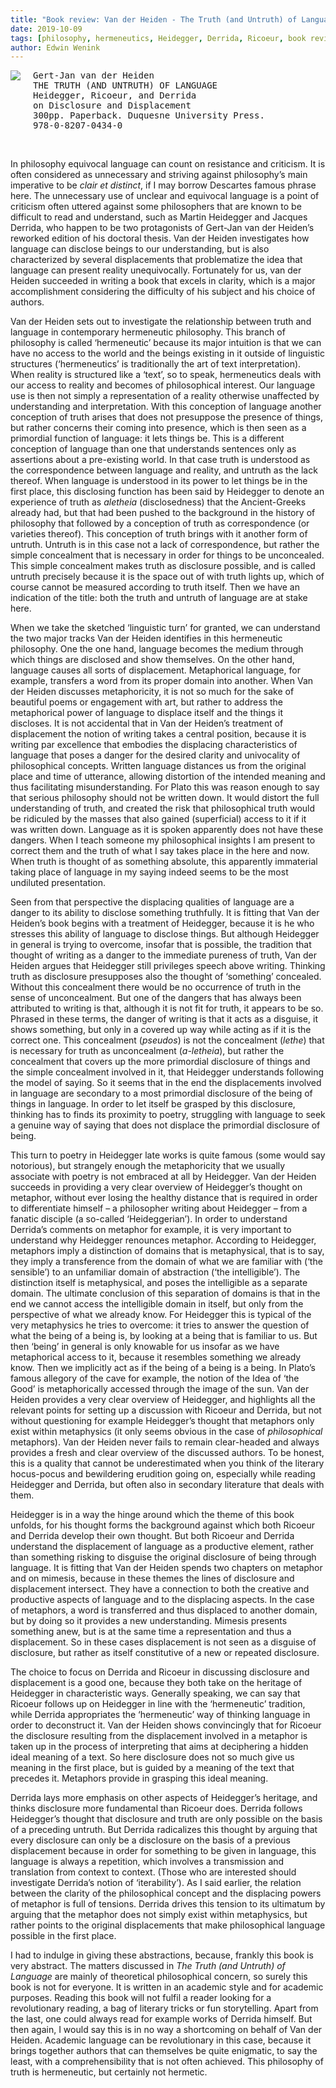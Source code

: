 ```yaml
---
title: "Book review: Van der Heiden - The Truth (and Untruth) of Language"
date: 2019-10-09
tags: [philosophy, hermeneutics, Heidegger, Derrida, Ricoeur, book review]
author: Edwin Wenink
---
```


<img src="/images/36-blog/VanDerHeiden.jpg" style="max-width:200px;float:left; margin-right:20px;"></img>

<pre>
Gert-Jan van der Heiden
THE TRUTH (AND UNTRUTH) OF LANGUAGE
Heidegger, Ricoeur, and Derrida 
on Disclosure and Displacement
300pp. Paperback. Duquesne University Press. 
978-0-8207-0434-0
</pre>
<br>

In philosophy equivocal language can count on resistance and criticism. It is often considered as unnecessary and striving against philosophy’s main imperative to be *clair et distinct*, if I may borrow Descartes famous phrase here. The unnecessary use of unclear and equivocal language is a point of criticism often uttered against some philosophers that are known to be difficult to read and understand, such as Martin Heidegger and Jacques Derrida, who happen to be two protagonists of Gert-Jan van der Heiden’s reworked edition of his doctoral thesis. 
Van der Heiden investigates how language can disclose beings to our understanding, but is also characterized by several displacements that problematize the idea that language can present reality unequivocally.
Fortunately for us, van der Heiden succeeded in writing a book that excels in clarity, which is a major accomplishment considering the difficulty of his subject and his choice of authors.

Van der Heiden sets out to investigate the relationship between truth and language in contemporary hermeneutic philosophy. This branch of philosophy is called ‘hermeneutic’ because its major intuition is that we can have no access to the world and the beings existing in it outside of linguistic structures (‘hermeneutics’ is traditionally the art of text interpretation). When reality is structured like a ‘text’, so to speak, hermeneutics deals with our access to reality and becomes of philosophical interest. Our language use is then not simply a representation of a reality otherwise unaffected by understanding and interpretation. With this conception of language another conception of truth arises that does not presuppose the presence of things, but rather concerns their coming into presence, which is then seen as a primordial function of language: it lets things be.  This is a different conception of language than one that understands sentences only as assertions about a pre-existing world. In that case truth is understood as the correspondence between language and reality, and untruth as the lack thereof. When language is understood in its power to let things be in the first place, this disclosing function has been said by Heidegger to denote an experience of truth as *aletheia* (disclosedness) that the Ancient-Greeks already had, but that had been pushed to the background in the history of philosophy that followed by a conception of truth as correspondence (or varieties thereof). This conception of truth brings with it another form of untruth. Untruth is in this case not a lack of correspondence, but rather the simple concealment that is necessary in order for things to be unconcealed. This simple concealment makes truth as disclosure possible, and is called untruth precisely because it is the space out of with truth lights up, which of course cannot be measured according to truth itself. Then we have an indication of the title: both the truth and untruth of language are at stake here. 

When we take the sketched ‘linguistic turn’ for granted, we can understand the two major tracks Van der Heiden identifies in this hermeneutic philosophy. One the one hand, language becomes the medium through which things are disclosed and show themselves. On the other hand, language causes all sorts of displacement. Metaphorical language, for example, transfers a word from its proper domain into another. When Van der Heiden discusses metaphoricity, it is not so much for the sake of beautiful poems or engagement with art, but rather to address the metaphorical power of language to displace itself and the things it discloses. It is not accidental that in Van der Heiden’s treatment of displacement the notion of writing takes a central position, because it is writing par excellence that embodies the displacing characteristics of language that poses a danger for the desired clarity and univocality of philosophical concepts. Written language distances us from the original place and time of utterance, allowing distortion of the intended meaning and thus facilitating misunderstanding. For Plato this was reason enough to say that serious philosophy should not be written down. It would distort the full understanding of truth, and created the risk that philosophical truth would be ridiculed by the masses that also gained (superficial) access to it if it was written down. Language as it is spoken apparently does not have these dangers. When I teach someone my philosophical insights I am present to correct them and the truth of what I say takes place in the here and now. When truth is thought of as something absolute, this apparently immaterial taking place of language in my saying indeed seems to be the most undiluted presentation.  

Seen from that perspective the displacing qualities of language are a danger to its ability to disclose something truthfully. It is fitting that Van der Heiden’s book begins with a treatment of Heidegger, because it is he who stresses this ability of language to disclose things. But although Heidegger in general is trying to overcome, insofar that is possible, the tradition that thought of writing as a danger to the immediate pureness of truth, Van der Heiden argues that Heidegger still privileges speech above writing. Thinking truth as disclosure presupposes also the thought of ‘something’ concealed. Without this concealment there would be no occurrence of truth in the sense of unconcealment. But one of the dangers that has always been attributed to writing is that, although it is not fit for truth, it appears to be so. Phrased in these terms, the danger of writing is that it acts as a disguise, it shows something, but only in a covered up way while acting as if it is the correct one. This concealment (*pseudos*) is not the concealment (*lethe*) that is necessary for truth as unconcealment (*a-letheia*), but rather the concealment that covers up the more primordial disclosure of things and the simple concealment involved in it, that Heidegger understands following the model of saying. So it seems that in the end the displacements involved in language are secondary to a most primordial disclosure of the being of things in language. In order to let itself be grasped by this disclosure, thinking has to finds its proximity to poetry, struggling with language to seek a genuine way of saying that does not displace the primordial disclosure of being. 

This turn to poetry in Heidegger late works is quite famous (some would say notorious), but strangely enough the metaphoricity that we usually associate with poetry is not embraced at all by Heidegger. Van der Heiden succeeds in providing a very clear overview of Heidegger’s thought on metaphor, without ever losing the healthy distance that is required in order to differentiate himself – a philosopher writing about Heidegger – from a fanatic disciple (a so-called ‘Heideggerian’). In order to understand Derrida’s comments on metaphor for example, it is very important to understand why Heidegger renounces metaphor. According to Heidegger, metaphors imply a distinction of domains that is metaphysical, that is to say, they imply a transference from the domain of what we are familiar with (‘the sensible’) to an unfamiliar domain of abstraction (‘the intelligible’). The distinction itself is metaphysical, and poses the intelligible as a separate domain. The ultimate conclusion of this separation of domains is that in the end we cannot access the intelligible domain in itself, but only from the perspective of what we already know. For Heidegger this is typical of the very metaphysics he tries to overcome: it tries to answer the question of what the being of a being is, by looking at a being that is familiar to us. But then ‘being’ in general is only knowable for us insofar as we have metaphorical access to it, because it resembles something we already know. Then we implicitly act as if the being of a being is a being. In Plato’s famous allegory of the cave for example, the notion of the Idea of ‘the Good’ is metaphorically accessed through the image of the sun. Van der Heiden provides a very clear overview of Heidegger, and highlights all the relevant points for setting up a discussion with Ricoeur and Derrida, but not without questioning for example Heidegger’s thought that metaphors only exist within metaphysics (it only seems obvious in the case of *philosophical* metaphors). Van der Heiden never fails to remain clear-headed and always provides a fresh and clear overview of the discussed authors. To be honest, this is a quality that cannot be underestimated when you think of the literary hocus-pocus and bewildering erudition going on, especially while reading Heidegger and Derrida, but often also in secondary literature that deals with them.

Heidegger is in a way the hinge around which the theme of this book unfolds, for his thought forms the background against which both Ricoeur and Derrida develop their own thought. But both Ricoeur and Derrida understand the displacement of language as a productive element, rather than something risking to disguise the original disclosure of being through language. It is fitting that Van der Heiden spends two chapters on metaphor and on mimesis, because in these themes the lines of disclosure and displacement intersect. They have a connection to both the creative and productive aspects of language and to the displacing aspects. In the case of metaphors, a word is transferred and thus displaced to another domain, but by doing so it provides a new understanding. Mimesis presents something anew, but is at the same time a representation and thus a displacement. So in these cases displacement is not seen as a disguise of disclosure, but rather as itself constitutive of a new or repeated disclosure.

The choice to focus on Derrida and Ricoeur in discussing disclosure and displacement is a good one, because they both take on the heritage of Heidegger in characteristic ways. Generally speaking, we can say that Ricoeur follows up on Heidegger in line with the ‘hermeneutic’ tradition, while Derrida appropriates the ‘hermeneutic’ way of thinking language in order to deconstruct it. Van der Heiden shows convincingly that for Ricoeur the disclosure resulting from the displacement involved in a metaphor is taken up in the process of interpreting that aims at deciphering a hidden ideal meaning of a text. So here disclosure does not so much give us meaning in the first place, but is guided by a meaning of the text that precedes it. Metaphors provide in grasping this ideal meaning.  

Derrida lays more emphasis on other aspects of Heidegger’s heritage, and thinks disclosure more fundamental than Ricoeur does. Derrida follows Heidegger’s thought that disclosure and truth are only possible on the basis of a preceding untruth. But Derrida radicalizes this thought by arguing that every disclosure can only be a disclosure on the basis of a previous displacement because in order for something to be given in language, this language is always a repetition, which involves a transmission and translation from context to context. (Those who are interested should investigate Derrida’s notion of ‘iterability’). As I said earlier, the relation between the clarity of the philosophical concept and the displacing powers of metaphor is full of tensions. Derrida drives this tension to its ultimatum by arguing that the metaphor does not simply exist within metaphysics, but rather points to the original displacements that make philosophical language possible in the first place. 

I had to indulge in giving these abstractions, because, frankly this book is very abstract. The matters discussed in *The Truth (and Untruth) of Language* are mainly of theoretical philosophical concern, so surely this book is not for everyone. It is written in an academic style and for academic purposes. Reading this book will not fulfil a reader looking for a revolutionary reading, a bag of literary tricks or fun storytelling. Apart from the last, one could always read for example works of Derrida himself. But then again, I would say this is in no way a shortcoming on behalf of Van der Heiden. Academic language can be revolutionary in this case, because it brings together authors that can themselves be quite enigmatic, to say the least, with a comprehensibility that is not often achieved.
This philosophy of truth is hermeneutic, but certainly not hermetic.

